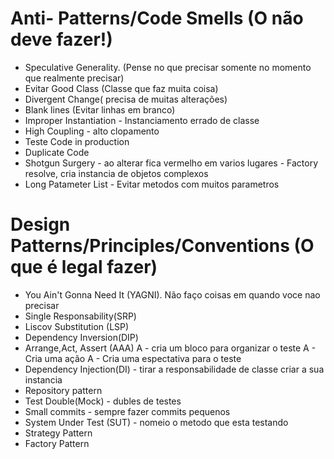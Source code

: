 # Anti- Patterns/Code Smells (O não deve fazer!)
- Speculative Generality. (Pense no que precisar somente no momento que realmente precisar)
- Evitar Good Class (Classe que faz muita coisa)
- Divergent Change( precisa de muitas alterações)
- Blank lines (Evitar linhas em branco)
- Improper Instantiation - Instanciamento errado de classe
- High Coupling  - alto clopamento
- Teste Code in production
- Duplicate Code
- Shotgun Surgery - ao alterar fica vermelho em varios lugares - Factory resolve, cria instancia de objetos complexos
- Long Patameter List - Evitar metodos com muitos parametros



# Design Patterns/Principles/Conventions (O que é legal fazer)
- You Ain't Gonna Need It (YAGNI). Não faço coisas em quando voce nao precisar
- Single Responsability(SRP)
- Liscov Substitution (LSP)
- Dependency Inversion(DIP)
- Arrange,Act, Assert (AAA) 
   A - cria um bloco para organizar o teste 
   A - Cria uma ação 
   A - Cria uma espectativa para o teste
- Dependency Injection(DI) - tirar a responsabilidade de classe criar a sua instancia
- Repository pattern
- Test Double(Mock) - dubles de testes
- Small commits - sempre fazer commits pequenos
- System Under Test (SUT) - nomeio o metodo que esta testando
- Strategy Pattern
- Factory Pattern
